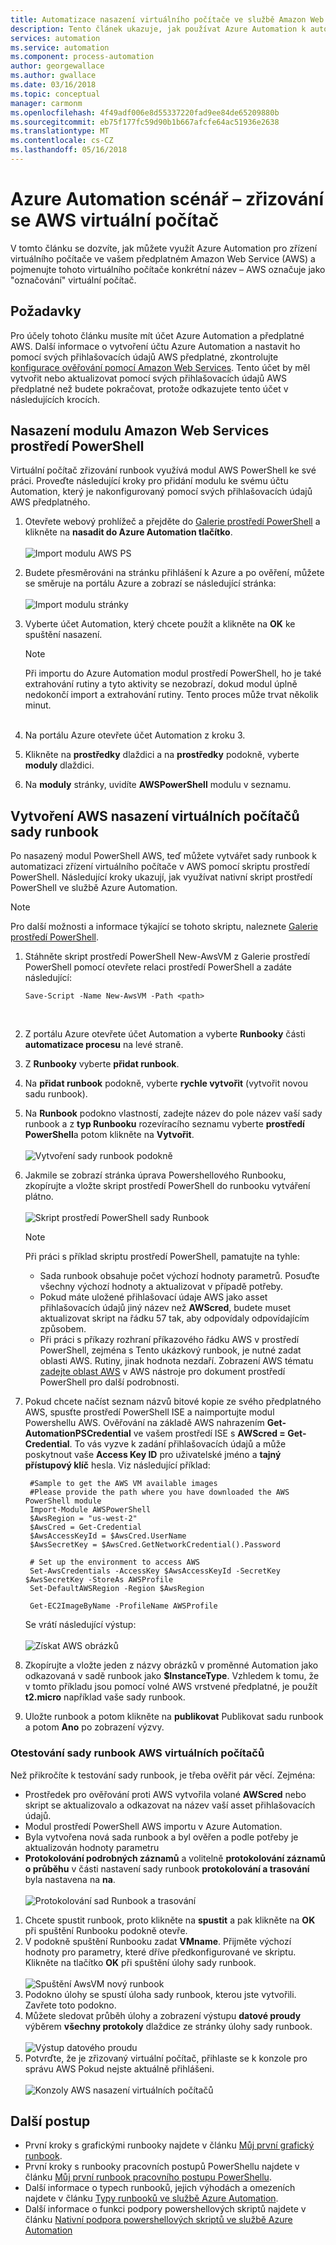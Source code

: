 ```yaml
---
title: Automatizace nasazení virtuálního počítače ve službě Amazon Web Services
description: Tento článek ukazuje, jak používat Azure Automation k automatizovanému vytvoření virtuálního počítače Amazon webové služby
services: automation
ms.service: automation
ms.component: process-automation
author: georgewallace
ms.author: gwallace
ms.date: 03/16/2018
ms.topic: conceptual
manager: carmonm
ms.openlocfilehash: 4f49adf006e8d55337220fad9ee84de65209880b
ms.sourcegitcommit: eb75f177fc59d90b1b667afcfe64ac51936e2638
ms.translationtype: MT
ms.contentlocale: cs-CZ
ms.lasthandoff: 05/16/2018
---
```

# <a name="azure-automation-scenario---provision-an-aws-virtual-machine"></a>Azure Automation scénář – zřizování se AWS virtuální počítač
V tomto článku se dozvíte, jak můžete využít Azure Automation pro zřízení virtuálního počítače ve vašem předplatném Amazon Web Service (AWS) a pojmenujte tohoto virtuálního počítače konkrétní název – AWS označuje jako "označování" virtuální počítač.

## <a name="prerequisites"></a>Požadavky
Pro účely tohoto článku musíte mít účet Azure Automation a předplatné AWS. Další informace o vytvoření účtu Azure Automation a nastavit ho pomocí svých přihlašovacích údajů AWS předplatné, zkontrolujte [konfigurace ověřování pomocí Amazon Web Services](automation-config-aws-account.md). Tento účet by měl vytvořit nebo aktualizovat pomocí svých přihlašovacích údajů AWS předplatné než budete pokračovat, protože odkazujete tento účet v následujících krocích.

## <a name="deploy-amazon-web-services-powershell-module"></a>Nasazení modulu Amazon Web Services prostředí PowerShell
Virtuální počítač zřizování runbook využívá modul AWS PowerShell ke své práci. Proveďte následující kroky pro přidání modulu ke svému účtu Automation, který je nakonfigurovaný pomocí svých přihlašovacích údajů AWS předplatného.  

1. Otevřete webový prohlížeč a přejděte do [Galerie prostředí PowerShell](http://www.powershellgallery.com/packages/AWSPowerShell/) a klikněte na **nasadit do Azure Automation tlačítko**.<br><br> ![Import modulu AWS PS](./media/automation-scenario-aws-deployment/powershell-gallery-download-awsmodule.png)
2. Budete přesměrováni na stránku přihlášení k Azure a po ověření, můžete se směruje na portálu Azure a zobrazí se následující stránka:<br><br> ![Import modulu stránky](./media/automation-scenario-aws-deployment/deploy-aws-powershell-module-parameters.png)
3. Vyberte účet Automation, který chcete použít a klikněte na **OK** ke spuštění nasazení.

   > [!NOTE]
   > Při importu do Azure Automation modul prostředí PowerShell, ho je také extrahování rutiny a tyto aktivity se nezobrazí, dokud modul úplně nedokončí import a extrahování rutiny. Tento proces může trvat několik minut.  
   > <br>

1. Na portálu Azure otevřete účet Automation z kroku 3.
2. Klikněte na **prostředky** dlaždici a na **prostředky** podokně, vyberte **moduly** dlaždici.
3. Na **moduly** stránky, uvidíte **AWSPowerShell** modulu v seznamu.

## <a name="create-aws-deploy-vm-runbook"></a>Vytvoření AWS nasazení virtuálních počítačů sady runbook
Po nasazený modul PowerShell AWS, teď můžete vytvářet sady runbook k automatizaci zřízení virtuálního počítače v AWS pomocí skriptu prostředí PowerShell. Následující kroky ukazují, jak využívat nativní skript prostředí PowerShell ve službě Azure Automation.  

> [!NOTE]
> Pro další možnosti a informace týkající se tohoto skriptu, naleznete [Galerie prostředí PowerShell](https://www.powershellgallery.com/packages/New-AwsVM/DisplayScript).
> 

1. Stáhněte skript prostředí PowerShell New-AwsVM z Galerie prostředí PowerShell pomocí otevřete relaci prostředí PowerShell a zadáte následující:<br>
   ```
   Save-Script -Name New-AwsVM -Path <path>
   ```
   <br>
2. Z portálu Azure otevřete účet Automation a vyberte **Runbooky** části **automatizace procesu** na levé straně.  
3. Z **Runbooky** vyberte **přidat runbook**.
4. Na **přidat runbook** podokně, vyberte **rychle vytvořit** (vytvořit novou sadu runbook).
5. Na **Runbook** podokno vlastností, zadejte název do pole název vaší sady runbook a z **typ Runbooku** rozevíracího seznamu vyberte **prostředí PowerShell**a potom klikněte na **Vytvořit**.<br><br> ![Vytvoření sady runbook podokně](./media/automation-scenario-aws-deployment/runbook-quickcreate-properties.png)
6. Jakmile se zobrazí stránka úprava Powershellového Runbooku, zkopírujte a vložte skript prostředí PowerShell do runbooku vytváření plátno.<br><br> ![Skript prostředí PowerShell sady Runbook](./media/automation-scenario-aws-deployment/runbook-powershell-script.png)<br>
   
    > [!NOTE]
    > Při práci s příklad skriptu prostředí PowerShell, pamatujte na tyhle:
    > 
    > * Sada runbook obsahuje počet výchozí hodnoty parametrů. Posuďte všechny výchozí hodnoty a aktualizovat v případě potřeby.
    > * Pokud máte uložené přihlašovací údaje AWS jako asset přihlašovacích údajů jiný název než **AWScred**, budete muset aktualizovat skript na řádku 57 tak, aby odpovídaly odpovídajícím způsobem.  
    > * Při práci s příkazy rozhraní příkazového řádku AWS v prostředí PowerShell, zejména s Tento ukázkový runbook, je nutné zadat oblasti AWS. Rutiny, jinak hodnota nezdaří. Zobrazení AWS tématu [zadejte oblast AWS](http://docs.aws.amazon.com/powershell/latest/userguide/pstools-installing-specifying-region.html) v AWS nástroje pro dokument prostředí PowerShell pro další podrobnosti.  
    >

7. Pokud chcete načíst seznam názvů bitové kopie ze svého předplatného AWS, spusťte prostředí PowerShell ISE a naimportujte modul Powershellu AWS. Ověřování na základě AWS nahrazením **Get-AutomationPSCredential** ve vašem prostředí ISE s **AWScred = Get-Credential**. To vás vyzve k zadání přihlašovacích údajů a může poskytnout vaše **Access Key ID** pro uživatelské jméno a **tajný přístupový klíč** hesla. Viz následující příklad:  

        #Sample to get the AWS VM available images
        #Please provide the path where you have downloaded the AWS PowerShell module
        Import-Module AWSPowerShell
        $AwsRegion = "us-west-2"
        $AwsCred = Get-Credential
        $AwsAccessKeyId = $AwsCred.UserName
        $AwsSecretKey = $AwsCred.GetNetworkCredential().Password
   
        # Set up the environment to access AWS
        Set-AwsCredentials -AccessKey $AwsAccessKeyId -SecretKey $AwsSecretKey -StoreAs AWSProfile
        Set-DefaultAWSRegion -Region $AwsRegion
   
        Get-EC2ImageByName -ProfileName AWSProfile

    Se vrátí následující výstup:<br><br>
   ![Získat AWS obrázků](./media/automation-scenario-aws-deployment/powershell-ise-output.png)<br>  
8. Zkopírujte a vložte jeden z názvy obrázků v proměnné Automation jako odkazovaná v sadě runbook jako **$InstanceType**. Vzhledem k tomu, že v tomto příkladu jsou pomocí volné AWS vrstvené předplatné, je použít **t2.micro** například vaše sady runbook.  
9. Uložte runbook a potom klikněte na **publikovat** Publikovat sadu runbook a potom **Ano** po zobrazení výzvy.

### <a name="testing-the-aws-vm-runbook"></a>Otestování sady runbook AWS virtuálních počítačů
Než přikročíte k testování sady runbook, je třeba ověřit pár věcí. Zejména:  

* Prostředek pro ověřování proti AWS vytvořila volané **AWScred** nebo skript se aktualizovalo a odkazovat na název vaší asset přihlašovacích údajů.    
* Modul prostředí PowerShell AWS importu v Azure Automation.  
* Byla vytvořena nová sada runbook a byl ověřen a podle potřeby je aktualizován hodnoty parametru  
* **Protokolování podrobných záznamů** a volitelně **protokolování záznamů o průběhu** v části nastavení sady runbook **protokolování a trasování** byla nastavena na **na**.<br><br> ![Protokolování sad Runbook a trasování](./media/automation-scenario-aws-deployment/runbook-settings-logging-and-tracing.png)  

1. Chcete spustit runbook, proto klikněte na **spustit** a pak klikněte na **OK** při spuštění Runbooku podokně otevře.
2. V podokně spuštění Runbooku zadat **VMname**. Přijměte výchozí hodnoty pro parametry, které dříve předkonfigurované ve skriptu. Klikněte na tlačítko **OK** při spuštění úlohy sady runbook.<br><br> ![Spuštění AwsVM nový runbook](./media/automation-scenario-aws-deployment/runbook-start-job-parameters.png)
3. Podokno úlohy se spustí úloha sady runbook, kterou jste vytvořili. Zavřete toto podokno.
4. Můžete sledovat průběh úlohy a zobrazení výstupu **datové proudy** výběrem **všechny protokoly** dlaždice ze stránky úlohy sady runbook.<br><br> ![Výstup datového proudu](./media/automation-scenario-aws-deployment/runbook-job-streams-output.png)
5. Potvrďte, že je zřizovaný virtuální počítač, přihlaste se k konzole pro správu AWS Pokud nejste aktuálně přihlášeni.<br><br> ![Konzoly AWS nasazení virtuálních počítačů](./media/automation-scenario-aws-deployment/aws-instances-status.png)

## <a name="next-steps"></a>Další postup
* První kroky s grafickými runbooky najdete v článku [Můj první grafický runbook](automation-first-runbook-graphical.md).
* První kroky s runbooky pracovních postupů PowerShellu najdete v článku [Můj první runbook pracovního postupu PowerShellu](automation-first-runbook-textual.md).
* Další informace o typech runbooků, jejich výhodách a omezeních najdete v článku [Typy runbooků ve službě Azure Automation](automation-runbook-types.md).
* Další informace o funkci podpory powershellových skriptů najdete v článku [Nativní podpora powershellových skriptů ve službě Azure Automation](https://azure.microsoft.com/blog/announcing-powershell-script-support-azure-automation-2/)

